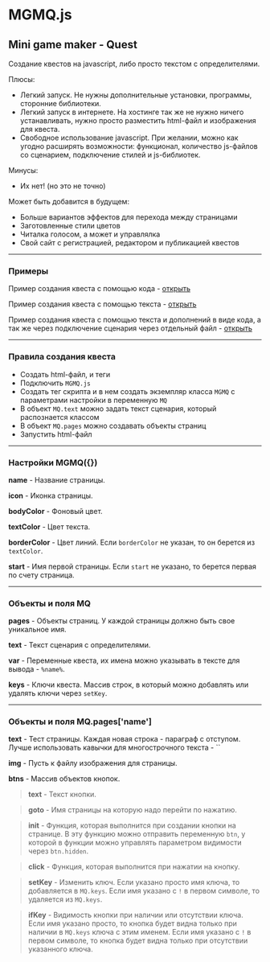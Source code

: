 # MGMQ.js

## Mini game maker - Quest

Создание квестов на javascript, либо просто текстом с определителями.

Плюсы:
- Легкий запуск.
Не нужны дополнительные установки, программы, сторонние библиотеки.
- Легкий запуск в интернете.
На хостинге так же не нужно ничего устанавливать, нужно просто разместить html-файл и изображения для квеста.
- Свободное использование javascript.
При желании, можно как угодно расширять возможности: функционал, количество js-файлов со сценарием, подключение стилей и js-библиотек.

Минусы:
- Их нет! (но это не точно)

Может быть добавится в будущем:
- Больше вариантов эффектов для перехода между страницами
- Заготовленные стили цветов
- Читалка голосом, а может и управлялка
- Свой сайт с регистрацией, редактором и публикацией квестов

______

### Примеры

Пример создания квеста с помощью кода - 
[открыть](https://github.com/jkn-code/mgm-quest/blob/main/example_code.html)

Пример создания квеста с помощью текста - 
[открыть](https://github.com/jkn-code/mgm-quest/blob/main/example_text.html)

Пример создания квеста с помощью текста и дополнений в виде кода, а так же через подключение сценария через отдельный файл - 
[открыть](https://github.com/jkn-code/mgm-quest/blob/main/example_file.html)

______

### Правила создания квеста

- Создать html-файл, и теги
- Подключить `MGMQ.js`
- Создать тег скрипта и в нем создать экземпляр класса `MGMQ` с параметрами настройки в переменную `MQ`
- В объект `MQ.text` можно задать текст сценария, который распознается классом
- В объект `MQ.pages` можно создавать объекты страниц
- Запустить html-файл

______

### Настройки MGMQ({})

**name** - Название страницы.

**icon** - Иконка страницы.

**bodyColor** - Фоновый цвет.

**textColor** - Цвет текста.

**borderColor** - Цвет линий. Если `borderColor` не указан, то он берется из `textColor`.

**start** - Имя первой страницы. Если `start` не указано, то берется первая по счету страница.

______

### Объекты и поля MQ

**pages** - Объекты страниц. У каждой страницы должно быть свое уникальное имя.

**text** - Текст сценария с определителями.

**var** - Переменные квеста, их имена можно указывать в тексте для вывода - `%name%`.

**keys** - Ключи квеста. Массив строк, в который можно добавлять или удалять ключи через `setKey`.

______

### Объекты и поля MQ.pages['name']

**text** - Тест страницы. Каждая новая строка - параграф с отступом. Лучше использовать кавычки для многострочного текста - ``

**img** - Пусть к файлу изображения для страницы.

**btns** - Массив объектов кнопок.

> **text** - Текст кнопки.

> **goto** - Имя страницы на которую надо перейти по нажатию.

> **init** - Функция, которая выполнится при создании кнопки на странице. В эту функцию можно отправить переменную `btn`, у которой в функции можно управлять параметром видимости через `btn.hidden`.

> **click** - Функция, которая выполнится при нажатии на кнопку.

> **setKey** - Изменить ключ. Если указано просто имя ключа, то добавляется в `MQ.keys`. Если имя указано с `!` в первом символе, то удаляется из `MQ.keys`.

> **ifKey** - Видимость кнопки при наличии или отсутствии ключа. Если имя указано просто, то кнопка будет видна только при наличии в `MQ.keys` ключа с этим именем. Если имя указано с `!` в первом символе, то кнопка будет видна только при отсутствии указанного ключа.
 

